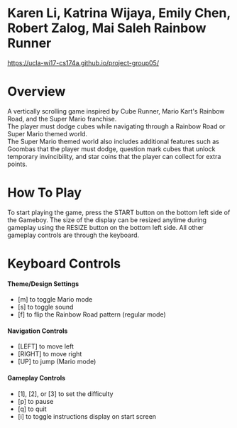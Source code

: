 Karen Li, Katrina Wijaya, Emily Chen, Robert Zalog, Mai Saleh
Rainbow Runner
=============================================================
https://ucla-wi17-cs174a.github.io/project-group05/

Overview
=========
A vertically scrolling game inspired by Cube Runner, Mario Kart's Rainbow Road, and the Super Mario franchise.  
The player must dodge cubes while navigating through a Rainbow Road or Super Mario themed world.  
The Super Mario themed world also includes additional features such as Goombas that the player must dodge, question mark cubes that unlock temporary invincibility, and star coins that the player can collect for extra points.

How To Play
===========
To start playing the game, press the START button on the bottom left side of the Gameboy. The size of the display can be resized anytime during gameplay using the RESIZE button on the bottom left side. All other gameplay controls are through the keyboard.

Keyboard Controls
=================
#### Theme/Design Settings  
  * [m] to toggle Mario mode  
  * [s] to toggle sound  
  * [f] to flip the Rainbow Road pattern (regular mode)  

#### Navigation Controls  
  * [LEFT] to move left  
  * [RIGHT] to move right  
  * [UP] to jump (Mario mode)  

#### Gameplay Controls  
  * [1], [2], or [3] to set the difficulty  
  * [p] to pause  
  * [q] to quit  
  * [i] to toggle instructions display on start screen  
